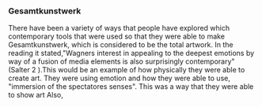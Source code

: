 ### Gesamtkunstwerk

There have been a variety of ways that people have explored which contemporary tools that were used so that they were able to make Gesamtkunstwerk, which is considered to be the total artwork. In the reading it stated,"Wagners interest in appealing to the deepest emotions by way of a fusion of media elements is also surprisingly contemporary" (Salter 2 ).This would be an example of how physically they were able to create art. They were using emotion and how they were able to use, "immersion of the spectatores senses". This was a way that they were able to show art
Also, 
